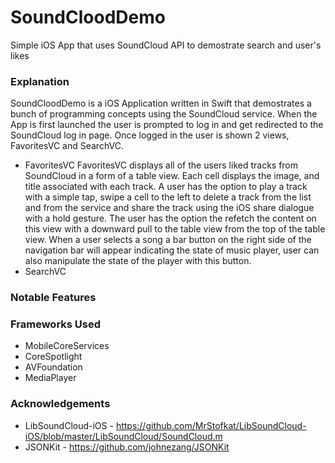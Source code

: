 # SoundCloodDemo
Simple iOS App that uses SoundCloud API to demostrate search and user's likes

### Explanation
SoundCloodDemo is a iOS Application written in Swift that demostrates a bunch of programming concepts using the SoundCloud service. When the App is first launched the user is prompted to log in and get redirected to the SoundCloud log in page. Once logged in the user is shown 2 views, FavoritesVC and SearchVC. 
- FavoritesVC
FavoritesVC displays all of the users liked tracks from SoundCloud in a form of a table view. Each cell displays the image, and title associated with each track. A user has the option to play a track with a simple tap, swipe a cell to the left to delete a track from the list and from the service and share the track using the iOS share dialogue with a hold gesture. The user has the option the refetch the content on this view with a downward pull to the table view from the top of the table view. When a user selects a song a bar button on the right side of the navigation bar will appear indicating the state of music player, user can also manipulate the state of the player with this button.
- SearchVC 


### Notable Features

### Frameworks Used
- MobileCoreServices
- CoreSpotlight
- AVFoundation
- MediaPlayer

### Acknowledgements
- LibSoundCloud-iOS - https://github.com/MrStofkat/LibSoundCloud-iOS/blob/master/LibSoundCloud/SoundCloud.m
- JSONKit - https://github.com/johnezang/JSONKit

